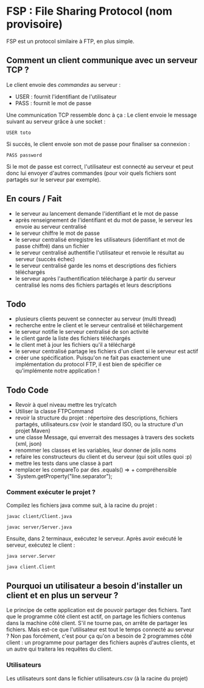 # FSP : File Sharing Protocol (nom provisoire)


FSP est un protocol similaire à FTP, en plus simple.


## Comment un client communique avec un serveur TCP ?

Le client envoie des *commandes* au serveur :
- USER : fournit l'identifiant de l'utilisateur
- PASS : fournit le mot de passe

Une communication TCP ressemble donc à ça :
Le client envoie le message suivant au serveur grâce à une socket :

`USER toto`


Si succès, le client envoie son mot de passe pour finaliser sa connexion :

`PASS password`

Si le mot de passe est correct, l'utilisateur est connecté au serveur et peut donc lui
envoyer d'autres commandes (pour voir quels fichiers sont partagés sur le serveur par exemple).


## En cours / Fait

- le serveur au lancement demande l'identifiant et le mot de passe
- après renseignement de l'identifiant et du mot de passe, le serveur les envoie au serveur centralisé
- le serveur chiffre le mot de passe
- le serveur centralisé enregistre les utilisateurs (identifiant et mot de passe chiffré) dans un fichier
- le serveur centralisé authentifie l'utilisateur et renvoie le résultat au serveur (succès échec)
- le serveur centralisé garde les noms et descriptions des fichiers téléchargés
- le serveur après l'authentification télécharge à partir du serveur centralisé les noms des fichiers partagés et leurs descriptions

## Todo


- plusieurs clients peuvent se connecter au serveur (multi thread)
- recherche entre le client et le serveur centralisé et téléchargement
- le serveur notifie le serveur centralisé de son activité
- le client garde la liste des fichiers téléchargés
- le client met à jour les fichiers qu'il a téléchargé
- le serveur centralisé partage les fichiers d'un client si le serveur est actif
- créer une spécification. Puisqu'on ne fait pas exactement une implémentation du protocol FTP, il est bien de spécifier ce qu'implémente notre application !

## Todo Code

- Revoir à quel niveau mettre les try/catch
- Utiliser la classe FTPCommand
- revoir la structure du projet : répertoire des descriptions, fichiers partagés, utilisateurs.csv (voir le standard ISO, ou la structure d'un projet Maven)
- une classe Message, qui enverrait des messages à travers des sockets (xml, json)
- renommer les classes et les variables, leur donner de jolis noms
- refaire les constructeurs du client et du serveur (qui soit utiles quoi :p)
- mettre les tests dans une classe à part
- remplacer les compareTo par des .equals() => + compréhensible
- `System.getProperty("line.separator");


### Comment exécuter le projet ?

Compilez les fichiers java comme suit, à la racine du projet :

`javac client/Client.java`

`javac server/Server.java`

Ensuite, dans 2 terminaux, exécutez le serveur. Après avoir exécuté le serveur, exécutez le client :

`java server.Server`


`java client.Client`

## Pourquoi un utilisateur a besoin d'installer un client et en plus un serveur ?

Le principe de cette application est de pouvoir partager des fichiers. Tant que le programme côté client est actif, on partage les fichiers contenus dans la machine côté client.
S'il ne tourne pas, on arrête de partager les fichiers.
Mais est-ce que l'utilisateur est tout le temps connecté au serveur ? Non pas forcément, c'est pour ça qu'on a besoin de 2 programmes côté client : un programme pour partager des fichiers auprès d'autres clients, et un autre qui traitera les requêtes du client.

### Utilisateurs

Les utilisateurs sont dans le fichier utilisateurs.csv (à la racine du projet)


